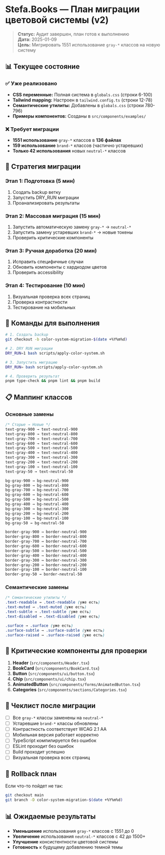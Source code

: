 # Stefa.Books — План миграции цветовой системы (v2)

> **Статус:** Аудит завершен, план готов к выполнению  
> **Дата:** 2025-01-09  
> **Цель:** Мигрировать 1551 использование `gray-*` классов на новую систему

## 📊 Текущее состояние

### ✅ Уже реализовано
- **CSS переменные:** Полная система в `globals.css` (строки 6-100)
- **Tailwind mapping:** Настроен в `tailwind.config.ts` (строки 12-78)
- **Семантические утилиты:** Добавлены в `globals.css` (строки 780-796)
- **Примеры компонентов:** Созданы в `src/components/examples/`

### ❌ Требует миграции
- **1551 использование** `gray-*` классов в **136 файлах**
- **159 использование** `brand-*` классов (частично устаревших)
- **Только 42 использования** новых `neutral-*` классов

## 🎯 Стратегия миграции

### Этап 1: Подготовка (5 мин)
1. Создать backup ветку
2. Запустить DRY_RUN миграции
3. Проанализировать результаты

### Этап 2: Массовая миграция (15 мин)
1. Запустить автоматическую замену `gray-*` → `neutral-*`
2. Запустить замену устаревших `brand-*` → новые токены
3. Проверить критические компоненты

### Этап 3: Ручная доработка (20 мин)
1. Исправить специфичные случаи
2. Обновить компоненты с хардкодом цветов
3. Проверить accessibility

### Этап 4: Тестирование (10 мин)
1. Визуальная проверка всех страниц
2. Проверка контрастности
3. Тестирование на мобильных

## 🔧 Команды для выполнения

```bash
# 1. Создать backup
git checkout -b color-system-migration-$(date +%Y%m%d)

# 2. DRY RUN миграции
DRY_RUN=1 bash scripts/apply-color-system.sh

# 3. Запустить миграцию
DRY_RUN= bash scripts/apply-color-system.sh

# 4. Проверить результат
pnpm type-check && pnpm lint && pnpm build
```

## 📋 Маппинг классов

### Основные замены
```css
/* Старые → Новые */
text-gray-900 → text-neutral-900
text-gray-800 → text-neutral-800
text-gray-700 → text-neutral-700
text-gray-600 → text-neutral-600
text-gray-500 → text-neutral-500
text-gray-400 → text-neutral-400
text-gray-300 → text-neutral-300
text-gray-200 → text-neutral-200
text-gray-100 → text-neutral-100
text-gray-50 → text-neutral-50

bg-gray-900 → bg-neutral-900
bg-gray-800 → bg-neutral-800
bg-gray-700 → bg-neutral-700
bg-gray-600 → bg-neutral-600
bg-gray-500 → bg-neutral-500
bg-gray-400 → bg-neutral-400
bg-gray-300 → bg-neutral-300
bg-gray-200 → bg-neutral-200
bg-gray-100 → bg-neutral-100
bg-gray-50 → bg-neutral-50

border-gray-900 → border-neutral-900
border-gray-800 → border-neutral-800
border-gray-700 → border-neutral-700
border-gray-600 → border-neutral-600
border-gray-500 → border-neutral-500
border-gray-400 → border-neutral-400
border-gray-300 → border-neutral-300
border-gray-200 → border-neutral-200
border-gray-100 → border-neutral-100
border-gray-50 → border-neutral-50
```

### Семантические замены
```css
/* Семантические утилиты */
.text-readable → .text-readable (уже есть)
.text-muted → .text-muted (уже есть)
.text-subtle → .text-subtle (уже есть)
.text-disabled → .text-disabled (уже есть)

.surface → .surface (уже есть)
.surface-subtle → .surface-subtle (уже есть)
.surface-raised → .surface-raised (уже есть)
```

## 🚨 Критические компоненты для проверки

1. **Header** (`src/components/Header.tsx`)
2. **BookCard** (`src/components/BookCard.tsx`)
3. **Button** (`src/components/ui/button.tsx`)
4. **Chip** (`src/components/ui/chip.tsx`)
5. **AnimatedButton** (`src/components/forms/AnimatedButton.tsx`)
6. **Categories** (`src/components/sections/Categories.tsx`)

## 📝 Чеклист после миграции

- [ ] Все `gray-*` классы заменены на `neutral-*`
- [ ] Устаревшие `brand-*` классы обновлены
- [ ] Контрастность соответствует WCAG 2.1 AA
- [ ] Мобильная версия работает корректно
- [ ] TypeScript компилируется без ошибок
- [ ] ESLint проходит без ошибок
- [ ] Build проходит успешно
- [ ] Визуальная проверка всех страниц

## 🔄 Rollback план

Если что-то пойдет не так:
```bash
git checkout main
git branch -D color-system-migration-$(date +%Y%m%d)
```

## 📊 Ожидаемые результаты

- **Уменьшение** использования `gray-*` классов с 1551 до 0
- **Увеличение** использования `neutral-*` классов с 42 до 1500+
- **Улучшение** консистентности цветовой системы
- **Готовность** к будущему добавлению темной темы
